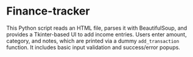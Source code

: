 # Finance-tracker
This Python script reads an HTML file, parses it with BeautifulSoup, and provides a Tkinter-based UI to add income entries. Users enter amount, category, and notes, which are printed via a dummy `add_transaction` function. It includes basic input validation and success/error popups.
